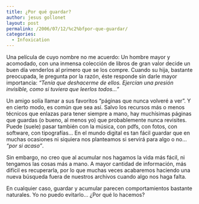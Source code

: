 ```yaml
---
title: ¿Por qué guardar?
author: jesus gollonet
layout: post
permalink: /2006/07/12/%c2%bfpor-que-guardar/
categories:
  - Infoxication
---
```

Una película de cuyo nombre no me acuerdo: Un hombre mayor y acomodado, con una inmensa colección de libros de gran valor decide un buen día venderlos al primero que se los compre. Cuando su hija, bastante preocupada, le pregunta por la razón, éste responde sin darle mayor importancia: *&#8220;Tenía que deshacerme de ellos. Ejercían una presión invisible, como si tuviera que leerlos todos&#8230;&#8221;*

Un amigo solía llamar a sus favoritos &#8220;páginas que nunca volveré a ver&#8221;. Y en cierto modo, es común que sea así. Salvo los recursos más o menos técnicos que enlazas para tener siempre a mano, hay muchísimas páginas que guardas (o bueno, al menos yo) que probablemente nunca revisites. Puede (suele) pasar también con la música, con pdfs, con fotos, con software, con tipografías&#8230; En el mundo digital es tan fácil guardar que en muchas ocasiones ni siquiera nos planteamos si servirá para algo o no&#8230; *&#8220;por si acaso&#8221;*. 

Sin embargo, no creo que al acumular nos hagamos la vida más fácil, ni tengamos las cosas más a mano. A mayor cantidad de información, más difícil es recuperarla, por lo que muchas veces acabaremos haciendo una nueva búsqueda fuera de nuestros archivos cuando algo nos haga falta.

En cualquier caso, guardar y acumular parecen comportamientos bastante naturales. Yo no puedo evitarlo&#8230; ¿Por qué lo hacemos?
